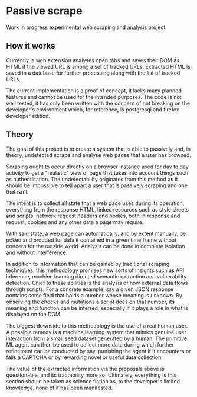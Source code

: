 # Passive scrape

Work in progress experimental web scraping and analysis project.

## How it works

Currently, a web extension analyses open tabs and saves their DOM as HTML if
the viewed URL is among a set of tracked URLs. Extracted HTML is saved in a
database for further processing along with the list of tracked URLs.

The current implementation is a proof of concept, it lacks many planned features
and cannot be used for the intended purposes. The code is not well tested, it
has only been written with the concern of not breaking on the developer's
environment which, for reference, is postgresql and firefox developer edition.

## Theory

The goal of this project is to create a system that is able to passively and, in
theory, undetected scrape and analyse web pages that a user has browsed.

Scraping ought to occur directly on a browser instance used for day to day
activity to get a "realistic" view of page that takes into account things such
as authentication. The undetectability originates from this method as it
should be impossible to tell apart a user that is passively scraping and one
that isn't.

The intent is to collect all state that a web page uses during its operation,
everything from the response HTML, linked resources such as style sheets and
scripts, network request headers and bodies, both in response and request,
cookies and any other data a page may require.

With said state, a web page can automatically, and by extent manually, be poked
and prodded for data it contained in a given time frame without concern for the
outside world. Analysis can be done in complete isolation and without
interference.

In addition to information that can be gained by traditional scraping
techniques, this methodology promises new sorts of insights such as API
inference, machine learning directed semantic extraction and vulnerability
detection. Chief to these abilities is the analysis of how external data flows
through scripts. For a concrete example, say a given JSON response contains some
field that holds a number whose meaning is unknown. By observing the checks and
mutations a script does on that number, its meaning and function can be
inferred, especially if it plays a role in what is displayed on the DOM.

The biggest downside to this methodology is the use of a real human user. A
possible remedy is a machine learning system that mimics genuine user
interaction from a small seed dataset generated by a human. The primitive ML
agent can then be used to collect more data during which further refinement can
be conducted by say, punishing the agent if it encounters or fails a CAPTCHA or
by rewarding novel or useful data collection.

The value of the extracted information via the proposals above is questionable,
and its tractability more so. Ultimately, everything is this section should be
taken as science fiction as, to the developer's limited knowledge, none of it
has been manifested.

